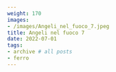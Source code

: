 ```yaml
---
weight: 170
images:
- /images/Angeli_nel_fuoco_7.jpeg
title: Angeli nel fuoco 7
date: 2022-07-01
tags:
- archive # all posts
- ferro
---
```


